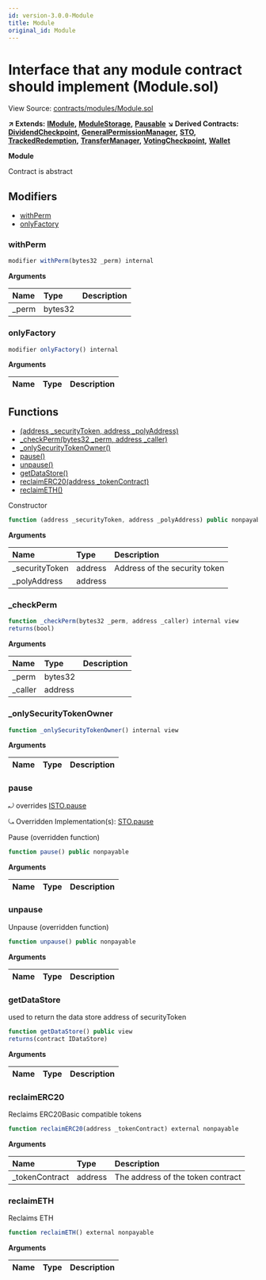 ```yaml
---
id: version-3.0.0-Module
title: Module
original_id: Module
---
```


# Interface that any module contract should implement \(Module.sol\)

View Source: [contracts/modules/Module.sol](https://github.com/remon-nashid/polymath-core/tree/0c5593835be9dcec69d8de5b12eb17bc7cd77adc/contracts/modules/Module.sol)

**↗ Extends:** [**IModule**](imodule.md)**,** [**ModuleStorage**](modulestorage.md)**,** [**Pausable**](pausable.md) **↘ Derived Contracts:** [**DividendCheckpoint**](dividendcheckpoint.md)**,** [**GeneralPermissionManager**](generalpermissionmanager.md)**,** [**STO**](sto.md)**,** [**TrackedRedemption**](trackedredemption.md)**,** [**TransferManager**](transfermanager.md)**,** [**VotingCheckpoint**](votingcheckpoint.md)**,** [**Wallet**](wallet.md)

**Module**

Contract is abstract

## Modifiers

* [withPerm](module.md#withperm)
* [onlyFactory](module.md#onlyfactory)

### withPerm

```javascript
modifier withPerm(bytes32 _perm) internal
```

**Arguments**

| Name | Type | Description |
| :--- | :--- | :--- |
| \_perm | bytes32 |  |

### onlyFactory

```javascript
modifier onlyFactory() internal
```

**Arguments**

| Name | Type | Description |
| :--- | :--- | :--- |


## Functions

* [\(address \_securityToken, address \_polyAddress\)](module.md)
* [\_checkPerm\(bytes32 \_perm, address \_caller\)](module.md#_checkperm)
* [\_onlySecurityTokenOwner\(\)](module.md#_onlysecuritytokenowner)
* [pause\(\)](module.md#pause)
* [unpause\(\)](module.md#unpause)
* [getDataStore\(\)](module.md#getdatastore)
* [reclaimERC20\(address \_tokenContract\)](module.md#reclaimerc20)
* [reclaimETH\(\)](module.md#reclaimeth)

Constructor

```javascript
function (address _securityToken, address _polyAddress) public nonpayable ModuleStorage
```

**Arguments**

| Name | Type | Description |
| :--- | :--- | :--- |
| \_securityToken | address | Address of the security token |
| \_polyAddress | address |  |

### \_checkPerm

```javascript
function _checkPerm(bytes32 _perm, address _caller) internal view
returns(bool)
```

**Arguments**

| Name | Type | Description |
| :--- | :--- | :--- |
| \_perm | bytes32 |  |
| \_caller | address |  |

### \_onlySecurityTokenOwner

```javascript
function _onlySecurityTokenOwner() internal view
```

**Arguments**

| Name | Type | Description |
| :--- | :--- | :--- |


### pause

⤾ overrides [ISTO.pause](isto.md#pause)

⤿ Overridden Implementation\(s\): [STO.pause](sto.md#pause)

Pause \(overridden function\)

```javascript
function pause() public nonpayable
```

**Arguments**

| Name | Type | Description |
| :--- | :--- | :--- |


### unpause

Unpause \(overridden function\)

```javascript
function unpause() public nonpayable
```

**Arguments**

| Name | Type | Description |
| :--- | :--- | :--- |


### getDataStore

used to return the data store address of securityToken

```javascript
function getDataStore() public view
returns(contract IDataStore)
```

**Arguments**

| Name | Type | Description |
| :--- | :--- | :--- |


### reclaimERC20

Reclaims ERC20Basic compatible tokens

```javascript
function reclaimERC20(address _tokenContract) external nonpayable
```

**Arguments**

| Name | Type | Description |
| :--- | :--- | :--- |
| \_tokenContract | address | The address of the token contract |

### reclaimETH

Reclaims ETH

```javascript
function reclaimETH() external nonpayable
```

**Arguments**

| Name | Type | Description |
| :--- | :--- | :--- |


